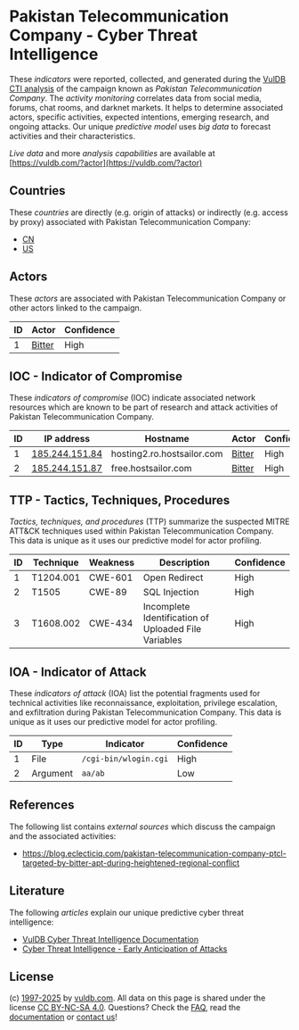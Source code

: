 # Pakistan Telecommunication Company - Cyber Threat Intelligence

These _indicators_ were reported, collected, and generated during the [VulDB CTI analysis](https://vuldb.com/?kb.cti) of the campaign known as _Pakistan Telecommunication Company_. The _activity monitoring_ correlates data from social media, forums, chat rooms, and darknet markets. It helps to determine associated actors, specific activities, expected intentions, emerging research, and ongoing attacks. Our unique _predictive model_ uses _big data_ to forecast activities and their characteristics.

_Live data_ and more _analysis capabilities_ are available at [https://vuldb.com/?actor](https://vuldb.com/?actor)

## Countries

These _countries_ are directly (e.g. origin of attacks) or indirectly (e.g. access by proxy) associated with Pakistan Telecommunication Company:

* [CN](https://vuldb.com/?country.cn)
* [US](https://vuldb.com/?country.us)

## Actors

These _actors_ are associated with Pakistan Telecommunication Company or other actors linked to the campaign.

ID | Actor | Confidence
-- | ----- | ----------
1 | [Bitter](https://vuldb.com/?actor.bitter) | High

## IOC - Indicator of Compromise

These _indicators of compromise_ (IOC) indicate associated network resources which are known to be part of research and attack activities of Pakistan Telecommunication Company.

ID | IP address | Hostname | Actor | Confidence
-- | ---------- | -------- | ----- | ----------
1 | [185.244.151.84](https://vuldb.com/?ip.185.244.151.84) | hosting2.ro.hostsailor.com | [Bitter](https://vuldb.com/?actor.bitter) | High
2 | [185.244.151.87](https://vuldb.com/?ip.185.244.151.87) | free.hostsailor.com | [Bitter](https://vuldb.com/?actor.bitter) | High

## TTP - Tactics, Techniques, Procedures

_Tactics, techniques, and procedures_ (TTP) summarize the suspected MITRE ATT&CK techniques used within Pakistan Telecommunication Company. This data is unique as it uses our predictive model for actor profiling.

ID | Technique | Weakness | Description | Confidence
-- | --------- | -------- | ----------- | ----------
1 | T1204.001 | CWE-601 | Open Redirect | High
2 | T1505 | CWE-89 | SQL Injection | High
3 | T1608.002 | CWE-434 | Incomplete Identification of Uploaded File Variables | High

## IOA - Indicator of Attack

These _indicators of attack_ (IOA) list the potential fragments used for technical activities like reconnaissance, exploitation, privilege escalation, and exfiltration during Pakistan Telecommunication Company. This data is unique as it uses our predictive model for actor profiling.

ID | Type | Indicator | Confidence
-- | ---- | --------- | ----------
1 | File | `/cgi-bin/wlogin.cgi` | High
2 | Argument | `aa/ab` | Low

## References

The following list contains _external sources_ which discuss the campaign and the associated activities:

* https://blog.eclecticiq.com/pakistan-telecommunication-company-ptcl-targeted-by-bitter-apt-during-heightened-regional-conflict

## Literature

The following _articles_ explain our unique predictive cyber threat intelligence:

* [VulDB Cyber Threat Intelligence Documentation](https://vuldb.com/?kb.cti)
* [Cyber Threat Intelligence - Early Anticipation of Attacks](https://www.scip.ch/en/?labs.20201022)

## License

(c) [1997-2025](https://vuldb.com/?kb.changelog) by [vuldb.com](https://vuldb.com/?kb.about). All data on this page is shared under the license [CC BY-NC-SA 4.0](https://creativecommons.org/licenses/by-nc-sa/4.0/). Questions? Check the [FAQ](https://vuldb.com/?kb.faq), read the [documentation](https://vuldb.com/?kb) or [contact us](https://vuldb.com/?contact)!
